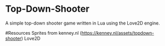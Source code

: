 # Top-Down-Shooter
A simple top-down shooter game written in Lua using the Love2D engine.

#Resources
Sprites from kenney.nl (https://kenney.nl/assets/topdown-shooter)
Love2D
